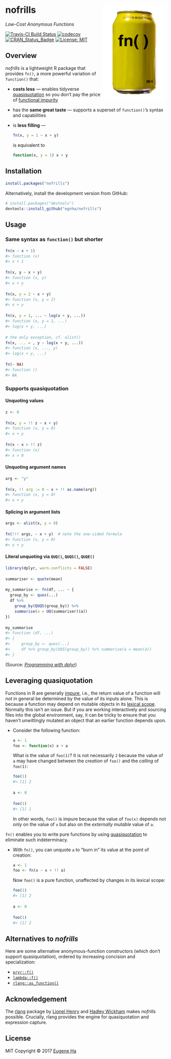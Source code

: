 
<!-- README.md is generated from README.Rmd. Please edit that file -->
nofrills <img src="inst/logo.png" align="right" />
==================================================

*Low-Cost Anonymous Functions*

[![Travis-CI Build Status](https://travis-ci.org/egnha/nofrills.svg?branch=master)](https://travis-ci.org/egnha/nofrills) [![codecov](https://codecov.io/gh/egnha/nofrills/branch/master/graph/badge.svg)](https://codecov.io/gh/egnha/nofrills) [![CRAN\_Status\_Badge](http://www.r-pkg.org/badges/version/nofrills)](https://cran.r-project.org/package=nofrills) [![License: MIT](https://img.shields.io/badge/License-MIT-yellow.svg)](https://opensource.org/licenses/MIT)

Overview
--------

*nofrills* is a lightweight R package that provides `fn()`, a more powerful variation of `function()` that:

-   **costs less** — enables tidyverse [quasiquotation](http://rlang.tidyverse.org/reference/quasiquotation.html) so you don’t pay the price of [functional impurity](#leveraging-quasiquotation)

-   has the **same great taste** — supports a superset of `function()`’s syntax and capabilities

-   is **less filling** —

    ``` r
    fn(x, y = 1 ~ x + y)
    ```

    is equivalent to

    ``` r
    function(x, y = 1) x + y
    ```

Installation
------------

``` r
install.packages("nofrills")
```

Alternatively, install the development version from GitHub:

``` r
# install.packages("devtools")
devtools::install_github("egnha/nofrills")
```

Usage
-----

### Same syntax as `function()` but shorter

``` r
fn(x ~ x + 1)
#> function (x) 
#> x + 1

fn(x, y ~ x + y)
#> function (x, y) 
#> x + y

fn(x, y = 2 ~ x + y)
#> function (x, y = 2) 
#> x + y

fn(x, y = 1, ... ~ log(x + y, ...))
#> function (x, y = 1, ...) 
#> log(x + y, ...)

# the only exception, cf. alist()
fn(x, ... = , y ~ log(x + y, ...))
#> function (x, ..., y) 
#> log(x + y, ...)

fn(~ NA)
#> function () 
#> NA
```

### Supports quasiquotation

#### Unquoting values

``` r
z <- 0

fn(x, y = !! z ~ x + y)
#> function (x, y = 0) 
#> x + y

fn(x ~ x > !! z)
#> function (x) 
#> x > 0
```

#### Unquoting argument names

``` r
arg <- "y"

fn(x, !! arg := 0 ~ x + !! as.name(arg))
#> function (x, y = 0) 
#> x + y
```

#### Splicing in argument lists

``` r
args <- alist(x, y = 0)

fn(!!! args, ~ x + y)  # note the one-sided formula
#> function (x, y = 0) 
#> x + y
```

#### Literal unquoting via `QUQ()`, `QUQS()`, `QUQE()`

``` r
library(dplyr, warn.conflicts = FALSE)

summariser <- quote(mean)

my_summarise <- fn(df, ... ~ {
  group_by <- quos(...)
  df %>%
    group_by(QUQS(group_by)) %>%
    summarise(a = UQ(summariser)(a))
})

my_summarise
#> function (df, ...) 
#> {
#>     group_by <- quos(...)
#>     df %>% group_by(UQS(group_by)) %>% summarise(a = mean(a))
#> }
```

(Source: [*Programming with dplyr*](http://dplyr.tidyverse.org/articles/programming.html))

Leveraging quasiquotation
-------------------------

Functions in R are generally [impure](https://en.wikipedia.org/wiki/Pure_function), i.e., the return value of a function will *not* in general be determined by the value of its inputs alone. This is because a function may depend on mutable objects in its [lexical scope](http://adv-r.hadley.nz/functions.html#lexical-scoping). Normally this isn’t an issue. But if you are working interactively and sourcing files into the global environment, say, it can be tricky to ensure that you haven’t unwittingly mutated an object that an earlier function depends upon.

-   Consider the following function:

    ``` r
    a <- 1
    foo <- function(x) x + a
    ```

    What is the value of `foo(1)`? It is not necessarily `2` because the value of `a` may have changed between the *creation* of `foo()` and the *calling* of `foo(1)`:

    ``` r
    foo(1)
    #> [1] 2

    a <- 0

    foo(1)
    #> [1] 1
    ```

    In other words, `foo()` is impure because the value of `foo(x)` depends not only on the value of `x` but also on the *externally mutable* value of `a`.

`fn()` enables you to write pure functions by using [quasiquotation](http://rlang.tidyverse.org/reference/quasiquotation.html) to eliminate such indeterminacy.

-   With `fn()`, you can unquote `a` to “burn in” its value at the point of creation:

    ``` r
    a <- 1
    foo <- fn(x ~ x + !! a)
    ```

    Now `foo()` is a pure function, unaffected by changes in its lexical scope:

    ``` r
    foo(1)
    #> [1] 2

    a <- 0

    foo(1)
    #> [1] 2
    ```

Alternatives to *nofrills*
--------------------------

Here are some alternative anonymous-function constructors (which don’t support quasiquotation), ordered by increasing concision and specialization:

-   [`pryr::f()`](https://github.com/hadley/pryr)
-   [`lambda::f()`](https://github.com/jimhester/lambda)
-   [`rlang::as_function()`](http://rlang.tidyverse.org/reference/as_function.html)

Acknowledgement
---------------

The [rlang](https://github.com/tidyverse/rlang) package by [Lionel Henry](https://github.com/lionel-) and [Hadley Wickham](https://github.com/hadley) makes *nofrills* possible. Crucially, rlang provides the engine for quasiquotation and expression capture.

License
-------

MIT Copyright © 2017 [Eugene Ha](https://github.com/egnha)
